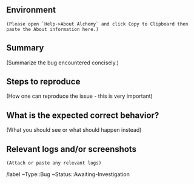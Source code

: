 ## Environment
```
(Please open `Help->About Alchemy` and click Copy to Clipboard then paste the About information here.)
```

## Summary
(Summarize the bug encountered concisely.)

## Steps to reproduce
(How one can reproduce the issue - this is very important)

## What is the expected correct behavior?
(What you should see or what should happen instead)

## Relevant logs and/or screenshots
```
(Attach or paste any relevant logs)
```

/label ~Type::Bug ~Status::Awaiting-Investigation
